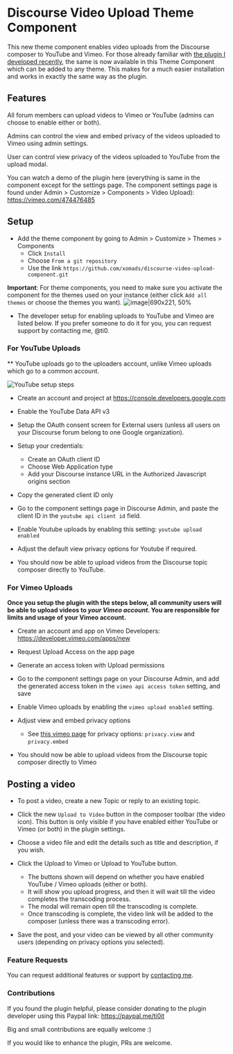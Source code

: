 # Discourse Video Upload Theme Component

This new theme component enables video uploads from the Discourse composer to YouTube and Vimeo. For those already familiar with [the plugin I developed recently](https://meta.discourse.org/t/discourse-video-upload-plugin-with-youtube-and-vimeo/168569), the same is now available in this Theme Component which can be added to any theme. This makes for a much easier installation and works in exactly the same way as the plugin.

## Features

All forum members can upload videos to Vimeo or YouTube (admins can choose to enable either or both).

Admins can control the view and embed privacy of the videos uploaded to Vimeo using admin settings.

User can control view privacy of the videos uploaded to YouTube from the upload modal.

You can watch a demo of the plugin here (everything is same in the component except for the settings page. 
The component settings page is found under Admin > Customize > Components > Video Upload):
https://vimeo.com/474476485

## Setup

- Add the theme component by going to Admin > Customize > Themes > Components
  - Click `Install`
  - Choose `From a git repository`
  - Use the link `https://github.com/xomads/discourse-video-upload-component.git`

**Important**: For theme components, you need to make sure you activate the component for the themes used on your instance (either click `Add all themes` or choose the themes you want).
![image|690x221, 50%](https://d11a6trkgmumsb.cloudfront.net/optimized/3X/3/7/37e188a773f3cabecd69e21f9d196a0676ac712a_2_517x165.png)  
 
* The developer setup for enabling uploads to YouTube and Vimeo are listed below. If you prefer someone to do it for you, you can request support by contacting me, @ti0.

### For YouTube Uploads

** YouTube uploads go to the uploaders account, unlike Vimeo uploads which go to a common account.

![YouTube setup steps](https://d11a6trkgmumsb.cloudfront.net/original/3X/b/9/b9551db2408411188b8f8417efd3425184004117.png)

- Create an account and project at https://console.developers.google.com

- Enable the YouTube Data API v3

- Setup the OAuth consent screen for External users (unless all users on your Discourse forum belong to one Google organization).

- Setup your credentials:
  - Create an OAuth client ID
  - Choose Web Application type
  - Add your Discourse instance URL in the Authorized Javascript origins section 

- Copy the generated client ID only

- Go to the component settings page in Discourse Admin, and paste the client ID in the `youtube api client id` field. 

- Enable Youtube uploads by enabling this setting: `youtube upload enabled`

- Adjust the default view privacy options for Youtube if required.

- You should now be able to upload videos from the Discourse topic composer directly to YouTube.

### For Vimeo Uploads

**Once you setup the plugin with the steps below, <b>all community users will be able to upload videos to *your Vimeo account*.</b>
You are responsible for limits and usage of your Vimeo account.** 

- Create an account and app on Vimeo Developers:
https://developer.vimeo.com/apps/new

- Request Upload Access on the app page

- Generate an access token with Upload permissions

- Go to the component settings page on your Discourse Admin, and add the generated access token in the `vimeo api access token` setting, and save

- Enable Vimeo uploads by enabling the `vimeo upload enabled` setting.

- Adjust view and embed privacy options 

  - See [this vimeo page](https://developer.vimeo.com/api/reference/videos#edit_video) for privacy options: `privacy.view` and `privacy.embed`

- You should now be able to upload videos from the Discourse topic composer directly to Vimeo

## Posting a video

- To post a video, create a new Topic or reply to an existing
 topic. 
 
- Click the new `Upload to Video` button in the composer toolbar (the video icon). This button is only visible if you have enabled either YouTube or Vimeo (or both) in the plugin settings.

- Choose a video file and edit the details such as title and description, if you wish.
  
- Click the Upload to Vimeo or Upload to YouTube button. 
  - The buttons shown will depend on whether you have enabled YouTube / Vimeo uploads (either or both).
  - It will show you upload progress, and then it will wait till the video completes the transcoding process.
  - The modal will remain open till the transcoding is complete.
  - Once transcoding is complete, the video link will be added to the composer (unless there was a transcoding error).
  
- Save the post, and your video can be viewed by all other community users 
  (depending on privacy options you selected).
  
### Feature Requests

You can request additional features or support by [contacting me](https://meta.discourse.org/u/ti0/summary).  

### Contributions

If you found the plugin helpful, please consider donating to the plugin developer using this Paypal link:
https://paypal.me/ti0it

Big and small contributions are equally welcome :) 

If you would like to enhance the plugin, PRs are welcome.
